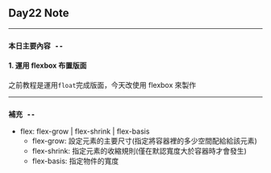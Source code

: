 ## **Day22 Note**

---

### `本日主要內容 --`

#### 1. 運用 flexbox 布置版面

之前教程是運用`float`完成版面，今天改使用 flexbox 來製作

---

### **`補充 --`**

- flex: flex-grow | flex-shrink | flex-basis
  - flex-grow: 設定元素的主要尺寸(指定將容器裡的多少空間配給給該元素)
  - flex-shrink: 指定元素的收縮規則(僅在默認寬度大於容器時才會發生)
  - flex-basis: 指定物件的寬度
